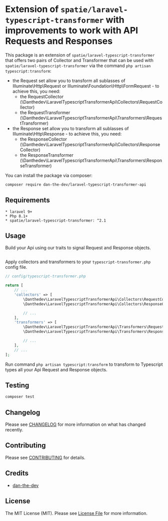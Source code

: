 # Extension of `spatie/laravel-typescript-transformer` with improvements to work with API Requests and Responses

This package is an extension of `spatie/laravel-typescript-transformer` that offers two pairs of Collector and Transformer
that can be used with `spatie/laravel-typescript-transformer` via the command `php artisan typescript:transform`:
- the Request set allow you to transform all sublasses of Illuminate\Http\Request or Illuminate\Foundation\Http\FormRequest - to achieve this, you need:
    - the RequestCollector (\Danthedev\LaravelTypescriptTransformerApi\Collectors\RequestCollector)
    - the RequestTransformer (\Danthedev\LaravelTypescriptTransformerApi\Transformers\RequestTransformer)
- the Response set allow you to transform all sublasses of Illuminate\Http\Response - to achieve this, you need:
    - the ResponseCollector (\Danthedev\LaravelTypescriptTransformerApi\Collectors\ResponseCollector)
    - the ResponseTransformer (\Danthedev\LaravelTypescriptTransformerApi\Transformers\ResponseTransformer)

You can install the package via composer:

```bash
composer require dan-the-dev/laravel-typescript-transformer-api
```

## Requirements

    * laravel 9+
    * Php 8.1+
    * spatie/laravel-typescript-transformer: ^2.1

## Usage

Build your Api using our traits to signal Request and Response objects.

```php

```

Apply collectors and transformers to your `typescript-transformer.php` config file.

```php
// config/typescript-transformer.php

return [
    // ...
    'collectors' => [
        \Danthedev\LaravelTypescriptTransformerApi\Collectors\RequestCollector::class,
        \Danthedev\LaravelTypescriptTransformerApi\Collectors\ResponseCollector::class,

        // ...
    ],
    'transformers' => [
        \Danthedev\LaravelTypescriptTransformerApi\Transformers\RequestTransformer::class,
        \Danthedev\LaravelTypescriptTransformerApi\Transformers\ResponseTransformer::class,

        // ...
    ],
    // ...
];
```

Run command `php artisan typescript:transform` to transform to Typescript types all your Api Request and Response objects.

## Testing

```bash
composer test
```

## Changelog

Please see [CHANGELOG](CHANGELOG.md) for more information on what has changed recently.

## Contributing

Please see [CONTRIBUTING](CONTRIBUTING.md) for details.

## Credits

- [dan-the-dev](https://github.com/dan-the-dev)

## License

The MIT License (MIT). Please see [License File](LICENSE.md) for more information.
